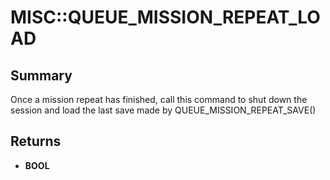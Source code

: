 # MISC::QUEUE_MISSION_REPEAT_LOAD

## Summary
Once a mission repeat has finished, call this command to shut down the session and load the last save made by QUEUE_MISSION_REPEAT_SAVE()

## Returns
* **BOOL**